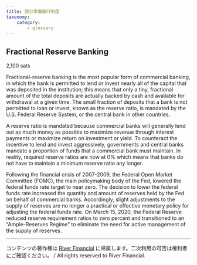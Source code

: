 ```yaml
---
title: 部分準備銀行制度
taxonomy:
    category:
        - glossary
---
```


## Fractional Reserve Banking
2,100 sats

Fractional-reserve banking is the most popular form of commercial banking, in which the bank is permitted to lend or invest nearly all of the capital that was deposited in the institution; this means that only a tiny, fractional amount of the total deposits are actually backed by cash and available for withdrawal at a given time. The small fraction of deposits that a bank is not permitted to loan or invest, known as the reserve ratio, is mandated by the U.S. Federal Reserve System, or the central bank in other countries.

A reserve ratio is mandated because commercial banks will generally lend out as much money as possible to maximize revenue through interest payments or maximize return on investment or yield. To counteract the incentive to lend and invest aggressively, governments and central banks mandate a proportion of funds that a commercial bank must maintain. In reality, required reserve ratios are now at 0% which means that banks do not have to maintain a minimum reserve ratio any longer.

Following the financial crisis of 2007-2009, the Federal Open Market Committee (FOMC), the main policymaking body of the Fed, lowered the federal funds rate target to near zero. The decision to lower the federal funds rate increased the quantity and amount of reserves held by the Fed on behalf of commercial banks. Accordingly, slight adjustments to the supply of reserves are no longer a practical or effective monetary policy for adjusting the federal funds rate. On March 15, 2020, the Federal Reserve reduced reserve requirement ratios to zero percent and transitioned to an “Ample-Reserves Regime” to eliminate the need for active management of the supply of reserves.

---
コンテンツの著作権は [River Financial](https://river.com/) に帰属します。二次利用の可否は権利者にご確認ください。 / All rights reserved to River Financial.
